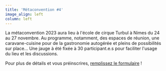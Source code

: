 ```yaml
---
title: 'Métaconvention #4'
image_align: left
column: left
---
```


La métaconvention 2023 aura lieu à l'école de cirque Turbul à Nimes du 24 au 27 novembre. Au programme, notamment, des espaces de réunion, une caravane-cuisine pour de la gastronomie autogérée et pleins de possibilités sur place... Une jauge à été fixée à 30 participant.e.s pour faciliter l'usage du lieu et les discussions.

Pour plus de détails et vous préinscrires, [remplissez le formulaire](https://framaforms.org/preinscription-metaconventon-2023-1697631391) !